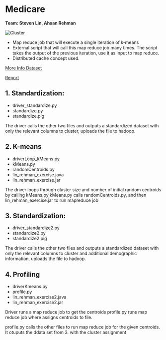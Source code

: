 # Medicare

**Team: Steven Lin, Ahsan Rehman**

![Cluster](https://github.com/linshiu/hadoop/blob/master/medicare/1_Visuals/clusters.png)

- Map reduce job that will execute a single iteration of k-means
- External script that will call this map reduce job many times. The script takes the output of
the previous iteration, use it as input to map reduce.
- Distributed cache concept used. 

[More Info Dataset](https://github.com/linshiu/hadoop/blob/master/medicare/0_Info/Medicare-Physician-and-Other-Supplier-PUF-Methodology.pdf)

[Report](/medicare/2_Final%20Output/lin_rehman_report.pdf)

## 1. Standardization:

 - driver_standardize.py
 - standardize.py
 - standardize.pig
 
The driver calls the other two files and outputs a standardized dataset with only the relevant columns
to cluster, uploads the file to hadoop. 

## 2. K-means

 - driverLoop_kMeans.py
 - kMeans.py
 - randomCentroids.py
 - lin_rehman_exercise.java
 - lin_rehman_exercise.jar

The driver loops through cluster size and number of initial random centroids by calling kMeans.py
kMeans.py calls randomCentroids.py, and then lin_rehman_exercise.jar to run mapreduce job 

## 3. Standardization:

 - driver_standardize2.py
 - standardize2.py
 - standardize2.pig

The driver calls the other two files and outputs a standardized dataset with only the relevant columns
to cluster and additional demographic information, uploads the file to hadoop. 

## 4. Profiling

 - driverKmeans.py
 - profile.py
 - lin_rehman_exercise2.java
 - lin_rehman_exercise2.jar

Driver runs a map reduce job to get the centroids
profile.py runs map reduce job where assigns centroids to file. 

profile.py calls the other files to run map reduce job for the given centroids.
It otuputs the ddata set from 3. with the cluster assignment

